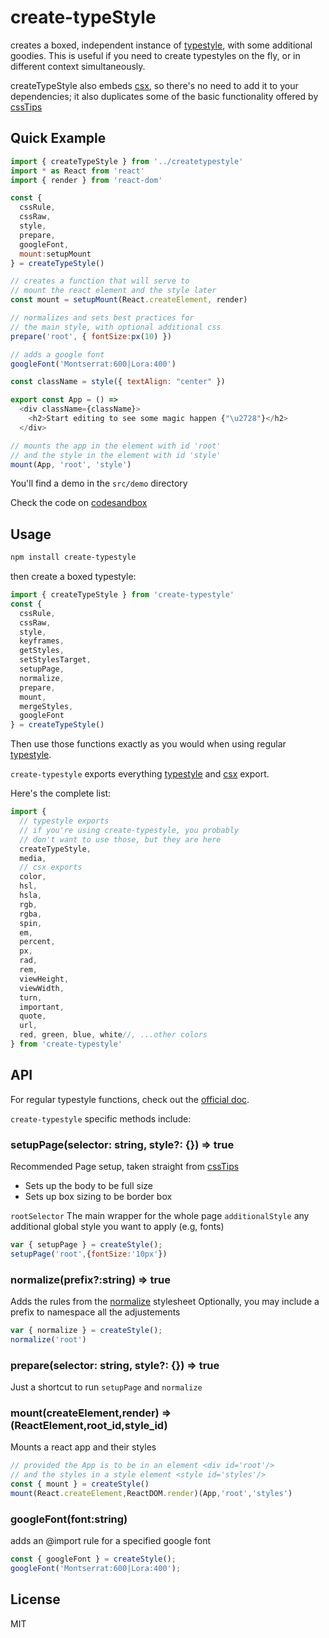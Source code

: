 # create-typeStyle

creates a boxed, independent instance of [typestyle](//github.com/typestyle/typestyle), with some additional goodies. This is useful if you need to create typestyles on the fly, or in different context simultaneously.

createTypeStyle also embeds [csx](//github.com/typestyle/csx/), so there's no need to add it to your dependencies; it also duplicates some of the basic functionality offered by [cssTips](//github.com/typestyle/csstips/)

## Quick Example

```js
import { createTypeStyle } from '../createtypestyle' 
import * as React from 'react'
import { render } from 'react-dom'

const { 
  cssRule, 
  cssRaw,
  style,
  prepare,
  googleFont, 
  mount:setupMount
} = createTypeStyle()

// creates a function that will serve to 
// mount the react element and the style later
const mount = setupMount(React.createElement, render)

// normalizes and sets best practices for
// the main style, with optional additional css
prepare('root', { fontSize:px(10) })

// adds a google font
googleFont('Montserrat:600|Lora:400')

const className = style({ textAlign: "center" })

export const App = () =>
  <div className={className}>
    <h2>Start editing to see some magic happen {"\u2728"}</h2>
  </div>

// mounts the app in the element with id 'root'
// and the style in the element with id 'style'
mount(App, 'root', 'style')

```

You'll find a demo in the `src/demo` directory

Check the code on [codesandbox](https://codesandbox.io/s/pmzol7vnwx)

## Usage

```bash
npm install create-typestyle
```

then create a boxed typestyle:

```js
import { createTypeStyle } from 'create-typestyle'
const { 
  cssRule,
  cssRaw,
  style,
  keyframes,
  getStyles,
  setStylesTarget,
  setupPage,
  normalize,
  prepare,
  mount,
  mergeStyles,
  googleFont
} = createTypeStyle()
```

Then use those functions exactly as you would when using regular [typestyle](//github.com/typestyle/typestyle).

`create-typestyle` exports everything [typestyle](//github.com/typestyle/typestyle) and [csx](//github.com/typestyle/csx/) export.

Here's the complete list:

```js
import {
  // typestyle exports
  // if you're using create-typestyle, you probably
  // don't want to use those, but they are here
  createTypeStyle,
  media,
  // csx exports
  color,
  hsl,
  hsla,
  rgb,
  rgba,
  spin,
  em,
  percent,
  px,
  rad,
  rem,
  viewHeight,
  viewWidth,
  turn,
  important,
  quote,
  url,
  red, green, blue, white//, ...other colors
} from 'create-typestyle'
```

## API

For regular typestyle functions, check out the [official doc](https://typestyle.github.io/).

`create-typestyle` specific methods include:


### setupPage(selector: string, style?: {}) => true

Recommended Page setup, taken straight from [cssTips](//github.com/typestyle/csstips/)

- Sets up the body to be full size
- Sets up box sizing to be border box

`rootSelector` The main wrapper for the whole page
`additionalStyle` any additional global style you want to apply (e.g, fonts)

```js
var { setupPage } = createStyle();
setupPage('root',{fontSize:'10px'})
```

### normalize(prefix?:string) => true

Adds the rules from the [normalize](https://github.com/necolas/normalize.css) stylesheet
Optionally, you may include a prefix to namespace all the adjustements

```js
var { normalize } = createStyle();
normalize('root')
```

### prepare(selector: string, style?: {}) => true

Just a shortcut to run `setupPage` and `normalize`

### mount(createElement,render) => (ReactElement,root_id,style_id)

Mounts a react app and their styles

```js
// provided the App is to be in an element <div id='root'/>
// and the styles in a style element <style id='styles'/>
const { mount } = createStyle()
mount(React.createElement,ReactDOM.render)(App,'root','styles')
```

### googleFont(font:string)

adds an @import rule for a specified google font

```js
const { googleFont } = createStyle();
googleFont('Montserrat:600|Lora:400');
``` 

## License

MIT
